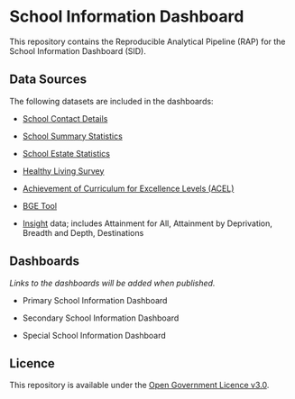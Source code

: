 # School Information Dashboard

This repository contains the Reproducible Analytical Pipeline (RAP) for the School Information Dashboard (SID).

## Data Sources

The following datasets are included in the dashboards:

* [School Contact Details](https://www.gov.scot/publications/school-contact-details/)

* [School Summary Statistics](https://www.gov.scot/publications/summary-statistics-schools-scotland/)

* [School Estate Statistics](https://www.gov.scot/publications/school-estates-statistics/)

* [Healthy Living Survey](https://www.gov.scot/publications/healthy-living-survey-schools-meals-and-pe-supplementary-data/)

* [Achievement of Curriculum for Excellence Levels (ACEL)](https://www.gov.scot/publications/scottish-exchange-of-data-achievement-of-curriculum-for-excellence-levels/)

* [BGE Tool](https://www.gov.scot/policies/schools/national-improvement-framework/)

* [Insight](https://www.gov.scot/policies/schools/national-improvement-framework/) data; includes Attainment for All, Attainment by Deprivation, Breadth and Depth, Destinations


## Dashboards

_Links to the dashboards will be added when published._

* Primary School Information Dashboard

* Secondary School Information Dashboard

* Special School Information Dashboard


## Licence

This repository is available under the [Open Government Licence v3.0](https://www.nationalarchives.gov.uk/doc/open-government-licence/version/3/).